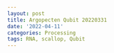 ```yaml
---
layout: post
title: Argopecten Qubit 20220331
date: '2022-04-11'
categories: Processing
tags: RNA, scallop, Qubit
---
```

